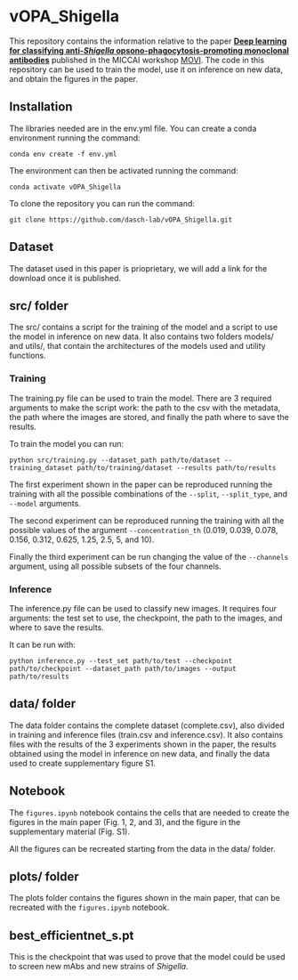 
# vOPA_Shigella

This repository contains the information relative to the paper [**Deep learning for classifying anti-*Shigella* opsono-phagocytosis-promoting monoclonal antibodies**]() published in the MICCAI workshop [MOVI](https://sites.google.com/view/movi2024).
The code in this repository can be used to train the model, use it on inference on new data, and obtain the figures in the paper.

## Installation

The libraries needed are in the env.yml file. You can create a conda environment running the command:
```
conda env create -f env.yml
```
The environment can then be activated running the command:
```
conda activate vOPA_Shigella
```

To clone the repository you can run the command:
```
git clone https://github.com/dasch-lab/vOPA_Shigella.git
```

## Dataset
The dataset used in this paper is prioprietary, we will add a link for the download once it is published.

## src/ folder

The src/ contains a script for the training of the model and a script to use the model in inference on new data.
It also contains two folders models/ and utils/, that contain the architectures of the models used and utility functions.

### Training
The training.py file can be used to train the model. There are 3 required arguments to make the script work: the path to the csv with the metadata, the path where the images are stored, and finally the path where to save the results.

To train the model you can run:
```
python src/training.py --dataset_path path/to/dataset --training_dataset path/to/training/dataset --results path/to/results
```

The first experiment shown in the paper can be reproduced running the training with all the possible combinations of the ```--split```, ```--split_type```, and ```--model``` arguments.

The second experiment can be reproduced running the training with all the possible values of the argument ```--concentration_th``` (0.019, 0.039, 0.078, 0.156, 0.312, 0.625, 1.25, 2.5, 5, and 10).

Finally the third experiment can be run changing the value of the ```--channels``` argument, using all possible subsets of the four channels.

### Inference

The inference.py file can be used to classify new images. It requires four arguments: the test set to use, the checkpoint, the path to the images, and where to save the results.

It can be run with:
```
python inference.py --test_set path/to/test --checkpoint path/to/checkpoint --dataset_path path/to/images --output path/to/results
```

## data/ folder
The data folder contains the complete dataset (complete.csv), also divided in training and inference files (train.csv and inference.csv).
It also contains files with the results of the 3 experiments shown in the paper, the results obtained using the model in inference on new data, and finally the data used to create supplementary figure S1.

## Notebook
The ```figures.ipynb``` notebook contains the cells that are needed to create the figures in the main paper (Fig. 1, 2, and 3), and the figure in the supplementary material (Fig. S1).

All the figures can be recreated starting from the data in the data/ folder.

## plots/ folder
The plots folder contains the figures shown in the main paper, that can be recreated with the ```figures.ipynb``` notebook.


## best_efficientnet_s.pt
This is the checkpoint that was used to prove that the model could be used to screen new mAbs and new strains of *Shigella*.

